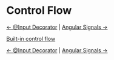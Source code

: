 # Control Flow

[&larr; @Input Decorator](./Input.md) | [Angular Signals &rarr;](./Signals.md)

[Built-in control flow](https://angular.dev/guide/templates/control-flow)

[&larr; @Input Decorator](./Input.md) | [Angular Signals &rarr;](./Signals.md)
